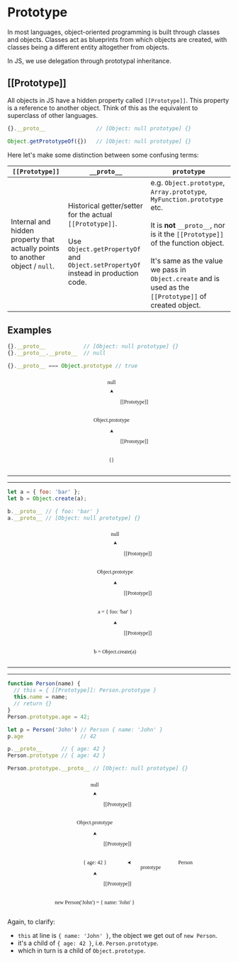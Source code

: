 # Prototype

<style>
.md-logo img {
  content: url('/js/javascript.svg');
}

:root [data-md-color-scheme=slate] .md-logo img  {
  content: url('/js/javascript.svg');
}
</style>

In most languages, object-oriented programming is built through classes and objects. Classes act as blueprints from which objects are created, with classes being a different entity altogether from objects.

In JS, we use delegation through prototypal inheritance.

## [[Prototype]]

All objects in JS have a hidden property called `[[Prototype]]`. This property is a reference to another object. Think of this as the equivalent to superclass of other languages.

```javascript linenums="1"
{}.__proto__                // [Object: null prototype] {}

Object.getPrototypeOf({})   // [Object: null prototype] {}
```

Here let's make some distinction between some confusing terms:

`[[Prototype]]` | `__proto__` | `prototype`
----------------|-------------|--------------
Internal and hidden property that actually points to another object / `null`. | Historical getter/setter for the actual `[[Prototype]]`. <br> <br> Use `Object.getPropertyOf` and `Object.setPropertyOf` instead in production code. | e.g. `Object.prototype`, `Array.prototype`, `MyFunction.prototype` etc. <br> <br> It is **not** `__proto__`, nor is it the `[[Prototype]]` of the function object. <br> <br>  It's same as the value we pass in `Object.create` and is used as the `[[Prototype]]` of created object.

## Examples


<div class="grid">

<div markdown>

```javascript linenums="1"
{}.__proto__            // [Object: null prototype] {}
{}.__proto__.__proto__  // null

{}.__proto__ === Object.prototype // true
```
</div>

<div style="text-align: center;">
<svg xmlns="http://www.w3.org/2000/svg" xmlns:xlink="http://www.w3.org/1999/xlink" version="1.1" width="154px" height="211px" viewBox="-0.5 -0.5 154 211"><defs/><g><g data-cell-id="0"><g data-cell-id="1"><g data-cell-id="m_T7gsy4qwtAtkzxO7Bz-1"><g><rect x="30" y="0" width="60" height="30" fill="none" stroke="none" pointer-events="all"/></g><g><g transform="translate(-0.5 -0.5)"><switch><foreignObject pointer-events="none" width="100%" height="100%" requiredFeatures="http://www.w3.org/TR/SVG11/feature#Extensibility" style="overflow: visible; text-align: left;"><div xmlns="http://www.w3.org/1999/xhtml" style="display: flex; align-items: unsafe center; justify-content: unsafe center; width: 58px; height: 1px; padding-top: 15px; margin-left: 31px;"><div data-drawio-colors="color: var(--md-code-fg-color); " style="box-sizing: border-box; font-size: 0px; text-align: center;"><div style="display: inline-block; font-size: 12px; font-family: &quot;Comic Shanns&quot;; color: var(--md-code-fg-color); line-height: 1.2; pointer-events: all; white-space: normal; overflow-wrap: normal;">null</div></div></div></foreignObject><text x="60" y="19" fill="var(--md-code-fg-color)" font-family="&quot;Comic Shanns&quot;" font-size="12px" text-anchor="middle">null</text></switch></g></g></g><g data-cell-id="m_T7gsy4qwtAtkzxO7Bz-6"><g><path d="M 60 80 L 60 36.37" fill="none" stroke="var(--md-code-fg-color)" stroke-miterlimit="10" pointer-events="stroke"/><path d="M 60 31.12 L 63.5 38.12 L 60 36.37 L 56.5 38.12 Z" fill="var(--md-code-fg-color)" stroke="var(--md-code-fg-color)" stroke-miterlimit="10" pointer-events="all"/></g><g data-cell-id="m_T7gsy4qwtAtkzxO7Bz-7"><g><g transform="translate(-0.5 -0.5)"><switch><foreignObject pointer-events="none" width="100%" height="100%" requiredFeatures="http://www.w3.org/TR/SVG11/feature#Extensibility" style="overflow: visible; text-align: left;"><div xmlns="http://www.w3.org/1999/xhtml" style="display: flex; align-items: unsafe center; justify-content: unsafe center; width: 1px; height: 1px; padding-top: 59px; margin-left: 111px;"><div data-drawio-colors="color: var(--md-code-fg-color); " style="box-sizing: border-box; font-size: 0px; text-align: center;"><div style="display: inline-block; font-size: 12px; font-family: Helvetica; color: var(--md-code-fg-color); line-height: 1.2; pointer-events: all; white-space: nowrap;"><span style="font-family: &quot;Comic Shanns&quot;;">[[Prototype]]</span></div></div></div></foreignObject><text x="111" y="62" fill="var(--md-code-fg-color)" font-family="&quot;Helvetica&quot;" font-size="12px" text-anchor="middle">[[Prototype]]</text></switch></g></g></g></g><g data-cell-id="m_T7gsy4qwtAtkzxO7Bz-2"><g><rect x="0" y="80" width="120" height="40" fill="none" stroke="var(--md-code-fg-color)" pointer-events="all"/></g><g><g transform="translate(-0.5 -0.5)"><switch><foreignObject pointer-events="none" width="100%" height="100%" requiredFeatures="http://www.w3.org/TR/SVG11/feature#Extensibility" style="overflow: visible; text-align: left;"><div xmlns="http://www.w3.org/1999/xhtml" style="display: flex; align-items: unsafe center; justify-content: unsafe center; width: 118px; height: 1px; padding-top: 100px; margin-left: 1px;"><div data-drawio-colors="color: var(--md-code-fg-color); " style="box-sizing: border-box; font-size: 0px; text-align: center;"><div style="display: inline-block; font-size: 12px; font-family: Helvetica; color: var(--md-code-fg-color); line-height: 1.2; pointer-events: all; white-space: normal; overflow-wrap: normal;"><font face="Comic Shanns">Object.prototype</font></div></div></div></foreignObject><text x="60" y="104" fill="var(--md-code-fg-color)" font-family="&quot;Helvetica&quot;" font-size="12px" text-anchor="middle">Object.prototype</text></switch></g></g></g><g data-cell-id="m_T7gsy4qwtAtkzxO7Bz-4"><g><path d="M 60 170 L 60 126.37" fill="none" stroke="var(--md-code-fg-color)" stroke-miterlimit="10" pointer-events="stroke"/><path d="M 60 121.12 L 63.5 128.12 L 60 126.37 L 56.5 128.12 Z" fill="var(--md-code-fg-color)" stroke="var(--md-code-fg-color)" stroke-miterlimit="10" pointer-events="all"/></g><g data-cell-id="m_T7gsy4qwtAtkzxO7Bz-5"><g><g transform="translate(-0.5 -0.5)"><switch><foreignObject pointer-events="none" width="100%" height="100%" requiredFeatures="http://www.w3.org/TR/SVG11/feature#Extensibility" style="overflow: visible; text-align: left;"><div xmlns="http://www.w3.org/1999/xhtml" style="display: flex; align-items: unsafe center; justify-content: unsafe center; width: 1px; height: 1px; padding-top: 148px; margin-left: 111px;"><div data-drawio-colors="color: var(--md-code-fg-color); " style="box-sizing: border-box; font-size: 0px; text-align: center;"><div style="display: inline-block; font-size: 12px; font-family: Helvetica; color: var(--md-code-fg-color); line-height: 1.2; pointer-events: all; white-space: nowrap;"><font face="Comic Shanns">[[Prototype]]</font></div></div></div></foreignObject><text x="111" y="151" fill="var(--md-code-fg-color)" font-family="&quot;Helvetica&quot;" font-size="12px" text-anchor="middle">[[Prototype]]</text></switch></g></g></g></g><g data-cell-id="m_T7gsy4qwtAtkzxO7Bz-3"><g><rect x="40" y="170" width="40" height="40" fill="none" stroke="var(--md-code-fg-color)" pointer-events="all"/></g><g><g transform="translate(-0.5 -0.5)"><switch><foreignObject pointer-events="none" width="100%" height="100%" requiredFeatures="http://www.w3.org/TR/SVG11/feature#Extensibility" style="overflow: visible; text-align: left;"><div xmlns="http://www.w3.org/1999/xhtml" style="display: flex; align-items: unsafe center; justify-content: unsafe center; width: 38px; height: 1px; padding-top: 190px; margin-left: 41px;"><div data-drawio-colors="color: var(--md-code-fg-color); " style="box-sizing: border-box; font-size: 0px; text-align: center;"><div style="display: inline-block; font-size: 12px; font-family: Helvetica; color: var(--md-code-fg-color); line-height: 1.2; pointer-events: all; white-space: normal; overflow-wrap: normal;"><font face="Comic Shanns">{}</font></div></div></div></foreignObject><text x="60" y="194" fill="var(--md-code-fg-color)" font-family="&quot;Helvetica&quot;" font-size="12px" text-anchor="middle">{}</text></switch></g></g></g></g></g></g></svg>
</div>

<hr>

<hr>

<div markdown>

```javascript linenums="1"
let a = { foo: 'bar' };
let b = Object.create(a);

b.__proto__ // { foo: 'bar' }
a.__proto__ // [Object: null prototype] {}
```
</div>

<div style="text-align: center;">
<svg xmlns="http://www.w3.org/2000/svg" xmlns:xlink="http://www.w3.org/1999/xlink" version="1.1" width="169px" height="301px" viewBox="-0.5 -0.5 169 301"><defs/><g><g data-cell-id="0"><g data-cell-id="1"><g data-cell-id="m_T7gsy4qwtAtkzxO7Bz-1"><g><rect x="45" y="0" width="60" height="30" fill="none" stroke="none" pointer-events="all"/></g><g><g transform="translate(-0.5 -0.5)"><switch><foreignObject pointer-events="none" width="100%" height="100%" requiredFeatures="http://www.w3.org/TR/SVG11/feature#Extensibility" style="overflow: visible; text-align: left;"><div xmlns="http://www.w3.org/1999/xhtml" style="display: flex; align-items: unsafe center; justify-content: unsafe center; width: 58px; height: 1px; padding-top: 15px; margin-left: 46px;"><div data-drawio-colors="color: var(--md-code-fg-color); " style="box-sizing: border-box; font-size: 0px; text-align: center;"><div style="display: inline-block; font-size: 12px; font-family: &quot;Comic Shanns&quot;; color: var(--md-code-fg-color); line-height: 1.2; pointer-events: all; white-space: normal; overflow-wrap: normal;">null</div></div></div></foreignObject><text x="75" y="19" fill="var(--md-code-fg-color)" font-family="&quot;Comic Shanns&quot;" font-size="12px" text-anchor="middle">null</text></switch></g></g></g><g data-cell-id="m_T7gsy4qwtAtkzxO7Bz-6"><g><path d="M 75 80 L 75 36.37" fill="none" stroke="var(--md-code-fg-color)" stroke-miterlimit="10" pointer-events="stroke"/><path d="M 75 31.12 L 78.5 38.12 L 75 36.37 L 71.5 38.12 Z" fill="var(--md-code-fg-color)" stroke="var(--md-code-fg-color)" stroke-miterlimit="10" pointer-events="all"/></g><g data-cell-id="m_T7gsy4qwtAtkzxO7Bz-7"><g><g transform="translate(-0.5 -0.5)"><switch><foreignObject pointer-events="none" width="100%" height="100%" requiredFeatures="http://www.w3.org/TR/SVG11/feature#Extensibility" style="overflow: visible; text-align: left;"><div xmlns="http://www.w3.org/1999/xhtml" style="display: flex; align-items: unsafe center; justify-content: unsafe center; width: 1px; height: 1px; padding-top: 59px; margin-left: 126px;"><div data-drawio-colors="color: var(--md-code-fg-color); " style="box-sizing: border-box; font-size: 0px; text-align: center;"><div style="display: inline-block; font-size: 12px; font-family: Helvetica; color: var(--md-code-fg-color); line-height: 1.2; pointer-events: all; white-space: nowrap;"><span style="font-family: &quot;Comic Shanns&quot;;">[[Prototype]]</span></div></div></div></foreignObject><text x="126" y="62" fill="var(--md-code-fg-color)" font-family="&quot;Helvetica&quot;" font-size="12px" text-anchor="middle">[[Prototype]]</text></switch></g></g></g></g><g data-cell-id="m_T7gsy4qwtAtkzxO7Bz-2"><g><rect x="15" y="80" width="120" height="40" fill="none" stroke="var(--md-code-fg-color)" pointer-events="all"/></g><g><g transform="translate(-0.5 -0.5)"><switch><foreignObject pointer-events="none" width="100%" height="100%" requiredFeatures="http://www.w3.org/TR/SVG11/feature#Extensibility" style="overflow: visible; text-align: left;"><div xmlns="http://www.w3.org/1999/xhtml" style="display: flex; align-items: unsafe center; justify-content: unsafe center; width: 118px; height: 1px; padding-top: 100px; margin-left: 16px;"><div data-drawio-colors="color: var(--md-code-fg-color); " style="box-sizing: border-box; font-size: 0px; text-align: center;"><div style="display: inline-block; font-size: 12px; font-family: Helvetica; color: var(--md-code-fg-color); line-height: 1.2; pointer-events: all; white-space: normal; overflow-wrap: normal;"><font face="Comic Shanns">Object.prototype</font></div></div></div></foreignObject><text x="75" y="104" fill="var(--md-code-fg-color)" font-family="&quot;Helvetica&quot;" font-size="12px" text-anchor="middle">Object.prototype</text></switch></g></g></g><g data-cell-id="m_T7gsy4qwtAtkzxO7Bz-4"><g><path d="M 75 170 L 75 126.37" fill="none" stroke="var(--md-code-fg-color)" stroke-miterlimit="10" pointer-events="stroke"/><path d="M 75 121.12 L 78.5 128.12 L 75 126.37 L 71.5 128.12 Z" fill="var(--md-code-fg-color)" stroke="var(--md-code-fg-color)" stroke-miterlimit="10" pointer-events="all"/></g><g data-cell-id="m_T7gsy4qwtAtkzxO7Bz-5"><g><g transform="translate(-0.5 -0.5)"><switch><foreignObject pointer-events="none" width="100%" height="100%" requiredFeatures="http://www.w3.org/TR/SVG11/feature#Extensibility" style="overflow: visible; text-align: left;"><div xmlns="http://www.w3.org/1999/xhtml" style="display: flex; align-items: unsafe center; justify-content: unsafe center; width: 1px; height: 1px; padding-top: 148px; margin-left: 126px;"><div data-drawio-colors="color: var(--md-code-fg-color); " style="box-sizing: border-box; font-size: 0px; text-align: center;"><div style="display: inline-block; font-size: 12px; font-family: Helvetica; color: var(--md-code-fg-color); line-height: 1.2; pointer-events: all; white-space: nowrap;"><font face="Comic Shanns">[[Prototype]]</font></div></div></div></foreignObject><text x="126" y="151" fill="var(--md-code-fg-color)" font-family="&quot;Helvetica&quot;" font-size="12px" text-anchor="middle">[[Prototype]]</text></switch></g></g></g></g><g data-cell-id="m_T7gsy4qwtAtkzxO7Bz-3"><g><rect x="10" y="170" width="130" height="40" fill="none" stroke="var(--md-code-fg-color)" pointer-events="all"/></g><g><g transform="translate(-0.5 -0.5)"><switch><foreignObject pointer-events="none" width="100%" height="100%" requiredFeatures="http://www.w3.org/TR/SVG11/feature#Extensibility" style="overflow: visible; text-align: left;"><div xmlns="http://www.w3.org/1999/xhtml" style="display: flex; align-items: unsafe center; justify-content: unsafe center; width: 128px; height: 1px; padding-top: 190px; margin-left: 11px;"><div data-drawio-colors="color: var(--md-code-fg-color); " style="box-sizing: border-box; font-size: 0px; text-align: center;"><div style="display: inline-block; font-size: 12px; font-family: Helvetica; color: var(--md-code-fg-color); line-height: 1.2; pointer-events: all; white-space: normal; overflow-wrap: normal;"><font face="Comic Shanns">a = { foo: 'bar' }</font></div></div></div></foreignObject><text x="75" y="194" fill="var(--md-code-fg-color)" font-family="&quot;Helvetica&quot;" font-size="12px" text-anchor="middle">a = { foo: 'bar' }</text></switch></g></g></g><g data-cell-id="m_T7gsy4qwtAtkzxO7Bz-9"><g><path d="M 75 260 L 75 216.37" fill="none" stroke="var(--md-code-fg-color)" stroke-miterlimit="10" pointer-events="stroke"/><path d="M 75 211.12 L 78.5 218.12 L 75 216.37 L 71.5 218.12 Z" fill="var(--md-code-fg-color)" stroke="var(--md-code-fg-color)" stroke-miterlimit="10" pointer-events="all"/></g></g><g data-cell-id="m_T7gsy4qwtAtkzxO7Bz-8"><g><rect x="0" y="260" width="150" height="40" fill="none" stroke="var(--md-code-fg-color)" pointer-events="all"/></g><g><g transform="translate(-0.5 -0.5)"><switch><foreignObject pointer-events="none" width="100%" height="100%" requiredFeatures="http://www.w3.org/TR/SVG11/feature#Extensibility" style="overflow: visible; text-align: left;"><div xmlns="http://www.w3.org/1999/xhtml" style="display: flex; align-items: unsafe center; justify-content: unsafe center; width: 148px; height: 1px; padding-top: 280px; margin-left: 1px;"><div data-drawio-colors="color: var(--md-code-fg-color); " style="box-sizing: border-box; font-size: 0px; text-align: center;"><div style="display: inline-block; font-size: 12px; font-family: Helvetica; color: var(--md-code-fg-color); line-height: 1.2; pointer-events: all; white-space: normal; overflow-wrap: normal;"><font face="Comic Shanns">b = Object.create(a)</font></div></div></div></foreignObject><text x="75" y="284" fill="var(--md-code-fg-color)" font-family="&quot;Helvetica&quot;" font-size="12px" text-anchor="middle">b = Object.create(a)</text></switch></g></g></g><g data-cell-id="m_T7gsy4qwtAtkzxO7Bz-10"><g><g transform="translate(-0.5 -0.5)"><switch><foreignObject pointer-events="none" width="100%" height="100%" requiredFeatures="http://www.w3.org/TR/SVG11/feature#Extensibility" style="overflow: visible; text-align: left;"><div xmlns="http://www.w3.org/1999/xhtml" style="display: flex; align-items: unsafe center; justify-content: unsafe center; width: 1px; height: 1px; padding-top: 238px; margin-left: 126px;"><div data-drawio-colors="color: var(--md-code-fg-color); " style="box-sizing: border-box; font-size: 0px; text-align: center;"><div style="display: inline-block; font-size: 12px; font-family: Helvetica; color: var(--md-code-fg-color); line-height: 1.2; pointer-events: all; white-space: nowrap;"><font face="Comic Shanns">[[Prototype]]</font></div></div></div></foreignObject><text x="126" y="241" fill="var(--md-code-fg-color)" font-family="&quot;Helvetica&quot;" font-size="12px" text-anchor="middle">[[Prototype]]</text></switch></g></g></g></g></g></g></svg>
</div>

<hr>

<hr>

<div markdown>

```javascript linenums="1"
function Person(name) {
  // this = { [[Prototype]]: Person.prototype }
  this.name = name;
  // return {}
}
Person.prototype.age = 42;

let p = Person('John') // Person { name: 'John' }
p.age                  // 42

p.__proto__      // { age: 42 }
Person.prototype // { age: 42 }

Person.prototype.__proto__ // [Object: null prototype] {}
```

</div>

<div style="text-align: center;">
<svg xmlns="http://www.w3.org/2000/svg" xmlns:xlink="http://www.w3.org/1999/xlink" version="1.1" width="371px" height="301px" viewBox="-0.5 -0.5 371 301"><defs/><g><g data-cell-id="0"><g data-cell-id="1"><g data-cell-id="m_T7gsy4qwtAtkzxO7Bz-1"><g><rect x="100" y="0" width="60" height="30" fill="none" stroke="none" pointer-events="all"/></g><g><g transform="translate(-0.5 -0.5)"><switch><foreignObject pointer-events="none" width="100%" height="100%" requiredFeatures="http://www.w3.org/TR/SVG11/feature#Extensibility" style="overflow: visible; text-align: left;"><div xmlns="http://www.w3.org/1999/xhtml" style="display: flex; align-items: unsafe center; justify-content: unsafe center; width: 58px; height: 1px; padding-top: 15px; margin-left: 101px;"><div data-drawio-colors="color: var(--md-code-fg-color); " style="box-sizing: border-box; font-size: 0px; text-align: center;"><div style="display: inline-block; font-size: 12px; font-family: &quot;Comic Shanns&quot;; color: var(--md-code-fg-color); line-height: 1.2; pointer-events: all; white-space: normal; overflow-wrap: normal;">null</div></div></div></foreignObject><text x="130" y="19" fill="var(--md-code-fg-color)" font-family="&quot;Comic Shanns&quot;" font-size="12px" text-anchor="middle">null</text></switch></g></g></g><g data-cell-id="m_T7gsy4qwtAtkzxO7Bz-6"><g><path d="M 130 80 L 130 36.37" fill="none" stroke="var(--md-code-fg-color)" stroke-miterlimit="10" pointer-events="stroke"/><path d="M 130 31.12 L 133.5 38.12 L 130 36.37 L 126.5 38.12 Z" fill="var(--md-code-fg-color)" stroke="var(--md-code-fg-color)" stroke-miterlimit="10" pointer-events="all"/></g><g data-cell-id="m_T7gsy4qwtAtkzxO7Bz-7"><g><g transform="translate(-0.5 -0.5)"><switch><foreignObject pointer-events="none" width="100%" height="100%" requiredFeatures="http://www.w3.org/TR/SVG11/feature#Extensibility" style="overflow: visible; text-align: left;"><div xmlns="http://www.w3.org/1999/xhtml" style="display: flex; align-items: unsafe center; justify-content: unsafe center; width: 1px; height: 1px; padding-top: 59px; margin-left: 181px;"><div data-drawio-colors="color: var(--md-code-fg-color); " style="box-sizing: border-box; font-size: 0px; text-align: center;"><div style="display: inline-block; font-size: 12px; font-family: Helvetica; color: var(--md-code-fg-color); line-height: 1.2; pointer-events: all; white-space: nowrap;"><span style="font-family: &quot;Comic Shanns&quot;;">[[Prototype]]</span></div></div></div></foreignObject><text x="181" y="62" fill="var(--md-code-fg-color)" font-family="&quot;Helvetica&quot;" font-size="12px" text-anchor="middle">[[Prototype]]</text></switch></g></g></g></g><g data-cell-id="m_T7gsy4qwtAtkzxO7Bz-2"><g><rect x="70" y="80" width="120" height="40" fill="none" stroke="var(--md-code-fg-color)" pointer-events="all"/></g><g><g transform="translate(-0.5 -0.5)"><switch><foreignObject pointer-events="none" width="100%" height="100%" requiredFeatures="http://www.w3.org/TR/SVG11/feature#Extensibility" style="overflow: visible; text-align: left;"><div xmlns="http://www.w3.org/1999/xhtml" style="display: flex; align-items: unsafe center; justify-content: unsafe center; width: 118px; height: 1px; padding-top: 100px; margin-left: 71px;"><div data-drawio-colors="color: var(--md-code-fg-color); " style="box-sizing: border-box; font-size: 0px; text-align: center;"><div style="display: inline-block; font-size: 12px; font-family: Helvetica; color: var(--md-code-fg-color); line-height: 1.2; pointer-events: all; white-space: normal; overflow-wrap: normal;"><font face="Comic Shanns">Object.prototype</font></div></div></div></foreignObject><text x="130" y="104" fill="var(--md-code-fg-color)" font-family="&quot;Helvetica&quot;" font-size="12px" text-anchor="middle">Object.prototype</text></switch></g></g></g><g data-cell-id="m_T7gsy4qwtAtkzxO7Bz-4"><g><path d="M 130.5 170 L 130.5 145 L 130.13 126.37" fill="none" stroke="var(--md-code-fg-color)" stroke-miterlimit="10" pointer-events="stroke"/><path d="M 130.02 121.12 L 133.66 128.05 L 130.13 126.37 L 126.66 128.19 Z" fill="var(--md-code-fg-color)" stroke="var(--md-code-fg-color)" stroke-miterlimit="10" pointer-events="all"/></g><g data-cell-id="m_T7gsy4qwtAtkzxO7Bz-5"><g><g transform="translate(-0.5 -0.5)"><switch><foreignObject pointer-events="none" width="100%" height="100%" requiredFeatures="http://www.w3.org/TR/SVG11/feature#Extensibility" style="overflow: visible; text-align: left;"><div xmlns="http://www.w3.org/1999/xhtml" style="display: flex; align-items: unsafe center; justify-content: unsafe center; width: 1px; height: 1px; padding-top: 148px; margin-left: 181px;"><div data-drawio-colors="color: var(--md-code-fg-color); " style="box-sizing: border-box; font-size: 0px; text-align: center;"><div style="display: inline-block; font-size: 12px; font-family: Helvetica; color: var(--md-code-fg-color); line-height: 1.2; pointer-events: all; white-space: nowrap;"><font face="Comic Shanns">[[Prototype]]</font></div></div></div></foreignObject><text x="181" y="151" fill="var(--md-code-fg-color)" font-family="&quot;Helvetica&quot;" font-size="12px" text-anchor="middle">[[Prototype]]</text></switch></g></g></g></g><g data-cell-id="m_T7gsy4qwtAtkzxO7Bz-3"><g><rect x="58" y="170" width="145" height="40" fill="none" stroke="var(--md-code-fg-color)" pointer-events="all"/></g><g><g transform="translate(-0.5 -0.5)"><switch><foreignObject pointer-events="none" width="100%" height="100%" requiredFeatures="http://www.w3.org/TR/SVG11/feature#Extensibility" style="overflow: visible; text-align: left;"><div xmlns="http://www.w3.org/1999/xhtml" style="display: flex; align-items: unsafe center; justify-content: unsafe center; width: 143px; height: 1px; padding-top: 190px; margin-left: 59px;"><div data-drawio-colors="color: var(--md-code-fg-color); " style="box-sizing: border-box; font-size: 0px; text-align: center;"><div style="display: inline-block; font-size: 12px; font-family: Helvetica; color: var(--md-code-fg-color); line-height: 1.2; pointer-events: all; white-space: normal; overflow-wrap: normal;"><font face="Comic Shanns">{ age: 42 }</font></div></div></div></foreignObject><text x="131" y="194" fill="var(--md-code-fg-color)" font-family="&quot;Helvetica&quot;" font-size="12px" text-anchor="middle">{ age: 42 }</text></switch></g></g></g><g data-cell-id="m_T7gsy4qwtAtkzxO7Bz-9"><g><path d="M 130 260 L 130 235 L 130.37 216.37" fill="none" stroke="var(--md-code-fg-color)" stroke-miterlimit="10" pointer-events="stroke"/><path d="M 130.48 211.12 L 133.84 218.19 L 130.37 216.37 L 126.84 218.05 Z" fill="var(--md-code-fg-color)" stroke="var(--md-code-fg-color)" stroke-miterlimit="10" pointer-events="all"/></g></g><g data-cell-id="m_T7gsy4qwtAtkzxO7Bz-8"><g><rect x="0" y="260" width="260" height="40" fill="none" stroke="var(--md-code-fg-color)" pointer-events="all"/></g><g><g transform="translate(-0.5 -0.5)"><switch><foreignObject pointer-events="none" width="100%" height="100%" requiredFeatures="http://www.w3.org/TR/SVG11/feature#Extensibility" style="overflow: visible; text-align: left;"><div xmlns="http://www.w3.org/1999/xhtml" style="display: flex; align-items: unsafe center; justify-content: unsafe center; width: 258px; height: 1px; padding-top: 280px; margin-left: 1px;"><div data-drawio-colors="color: var(--md-code-fg-color); " style="box-sizing: border-box; font-size: 0px; text-align: center;"><div style="display: inline-block; font-size: 12px; font-family: Helvetica; color: var(--md-code-fg-color); line-height: 1.2; pointer-events: all; white-space: normal; overflow-wrap: normal;"><font face="Comic Shanns">new Person('John') = { name: 'John' }</font></div></div></div></foreignObject><text x="130" y="284" fill="var(--md-code-fg-color)" font-family="&quot;Helvetica&quot;" font-size="12px" text-anchor="middle">new Person('John') = { name: 'John' }</text></switch></g></g></g><g data-cell-id="m_T7gsy4qwtAtkzxO7Bz-10"><g><g transform="translate(-0.5 -0.5)"><switch><foreignObject pointer-events="none" width="100%" height="100%" requiredFeatures="http://www.w3.org/TR/SVG11/feature#Extensibility" style="overflow: visible; text-align: left;"><div xmlns="http://www.w3.org/1999/xhtml" style="display: flex; align-items: unsafe center; justify-content: unsafe center; width: 1px; height: 1px; padding-top: 238px; margin-left: 181px;"><div data-drawio-colors="color: var(--md-code-fg-color); " style="box-sizing: border-box; font-size: 0px; text-align: center;"><div style="display: inline-block; font-size: 12px; font-family: Helvetica; color: var(--md-code-fg-color); line-height: 1.2; pointer-events: all; white-space: nowrap;"><font face="Comic Shanns">[[Prototype]]</font></div></div></div></foreignObject><text x="181" y="241" fill="var(--md-code-fg-color)" font-family="&quot;Helvetica&quot;" font-size="12px" text-anchor="middle">[[Prototype]]</text></switch></g></g></g><g data-cell-id="m_T7gsy4qwtAtkzxO7Bz-14"><g><path d="M 300 190 L 209.37 190" fill="none" stroke="var(--md-code-fg-color)" stroke-miterlimit="10" pointer-events="stroke"/><path d="M 204.12 190 L 211.12 186.5 L 209.37 190 L 211.12 193.5 Z" fill="var(--md-code-fg-color)" stroke="var(--md-code-fg-color)" stroke-miterlimit="10" pointer-events="all"/></g></g><g data-cell-id="m_T7gsy4qwtAtkzxO7Bz-11"><g><rect x="300" y="170" width="70" height="40" fill="none" stroke="var(--md-code-fg-color)" pointer-events="all"/></g><g><g transform="translate(-0.5 -0.5)"><switch><foreignObject pointer-events="none" width="100%" height="100%" requiredFeatures="http://www.w3.org/TR/SVG11/feature#Extensibility" style="overflow: visible; text-align: left;"><div xmlns="http://www.w3.org/1999/xhtml" style="display: flex; align-items: unsafe center; justify-content: unsafe center; width: 68px; height: 1px; padding-top: 190px; margin-left: 301px;"><div data-drawio-colors="color: var(--md-code-fg-color); " style="box-sizing: border-box; font-size: 0px; text-align: center;"><div style="display: inline-block; font-size: 12px; font-family: Helvetica; color: var(--md-code-fg-color); line-height: 1.2; pointer-events: all; white-space: normal; overflow-wrap: normal;"><font face="Comic Shanns">Person</font></div></div></div></foreignObject><text x="335" y="194" fill="var(--md-code-fg-color)" font-family="&quot;Helvetica&quot;" font-size="12px" text-anchor="middle">Person</text></switch></g></g></g><g data-cell-id="m_T7gsy4qwtAtkzxO7Bz-13"><g><g transform="translate(-0.5 -0.5)"><switch><foreignObject pointer-events="none" width="100%" height="100%" requiredFeatures="http://www.w3.org/TR/SVG11/feature#Extensibility" style="overflow: visible; text-align: left;"><div xmlns="http://www.w3.org/1999/xhtml" style="display: flex; align-items: unsafe center; justify-content: unsafe center; width: 1px; height: 1px; padding-top: 201px; margin-left: 256px;"><div data-drawio-colors="color: var(--md-code-fg-color); " style="box-sizing: border-box; font-size: 0px; text-align: center;"><div style="display: inline-block; font-size: 12px; font-family: Helvetica; color: var(--md-code-fg-color); line-height: 1.2; pointer-events: all; white-space: nowrap;"><font face="Comic Shanns">prototype</font></div></div></div></foreignObject><text x="256" y="204" fill="var(--md-code-fg-color)" font-family="&quot;Helvetica&quot;" font-size="12px" text-anchor="middle">prototype</text></switch></g></g></g></g></g></g></svg>
</div>

</div>

Again, to clarify:

- `this` at line is `{ name: 'John' }`, the object we get out of `new Person`.
- it's a child of `{ age: 42 }`, i.e. `Person.prototype`.
- which in turn is a child of `Object.prototype`.


